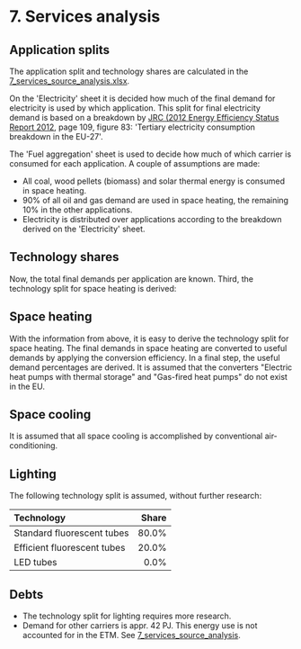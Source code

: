 # 7. Services analysis


## Application splits

The application split and technology shares are calculated in the [7_services_source_analysis.xlsx](7_services_source_analysis.xlsx). 

On the 'Electricity' sheet it is decided how much of the final demand for electricity is used by which application. This split for final electricity demand is based on a breakdown by [JRC (2012 Energy Efficiency Status Report 2012](http://refman.et-model.com/publications/1844), page 109, figure 83: 'Tertiary electricity consumption breakdown in the EU-27'.

The 'Fuel aggregation' sheet is used to decide how much of which carrier is consumed for each application. A couple of assumptions are made:
- All coal, wood pellets (biomass) and solar thermal energy is consumed in space heating.
- 90% of all oil and gas demand are used in space heating, the remaining 10% in the other applications.
- Electricity is distributed over applications according to the breakdown derived on the 'Electricity' sheet.


## Technology shares

Now, the total final demands per application are known. Third, the technology split for space heating is derived:


## Space heating

With the information from above, it is easy to derive the technology split for space heating. The final demands in space heating are converted to useful demands by applying the conversion efficiency. In a final step, the useful demand percentages are derived. It is assumed that the converters "Electric heat pumps with thermal storage" and "Gas-fired heat pumps" do not exist in the EU.

## Space cooling

It is assumed that all space cooling is accomplished by conventional air-conditioning.


## Lighting

The following technology split is assumed, without further research:

| Technology                  | Share |
| :-------------------------- | ----: |
| Standard fluorescent tubes  | 80.0% |
| Efficient fluorescent tubes | 20.0% |
| LED tubes                   |  0.0% |


## Debts

- The technology split for lighting requires more research.
- Demand for other carriers is appr. 42 PJ. This energy use is not accounted for in the ETM. See [7_services_source_analysis](7_services/7_services_source_analysis.md#debts).